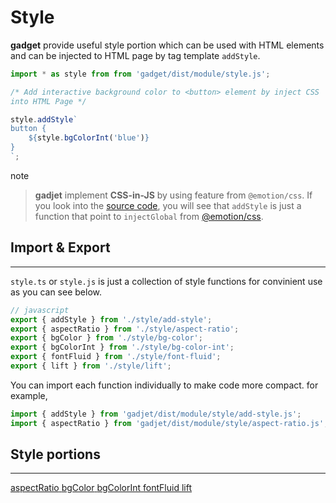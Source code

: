 # Style

**gadget** provide useful style portion which can be used with HTML elements and
can be injected to HTML page by tag template <code>addStyle</code>.

```js
import * as style from from 'gadget/dist/module/style.js';

/* Add interactive background color to <button> element by inject CSS
into HTML Page */

style.addStyle`
button {
    ${style.bgColorInt('blue')}
}
`;
```
<el-tag class="title-blockquote">note</el-tag> 
> **gadjet** implement **CSS-in-JS** by using feature from `@emotion/css`.
> If you look into the <a href="https://github.com/nitipit/gadjet/blob/main/src/style.ts" target=_blank>
> source code</a>, you will see that `addStyle`
> is just a function that point to `injectGlobal` from
> <a href="https://emotion.sh/docs/@emotion/css" target=_blank>@emotion/css</a>.

## Import & Export
---
`style.ts` or `style.js` is just a collection of style functions for convinient
use as you can see below.


```js
// javascript
export { addStyle } from './style/add-style';
export { aspectRatio } from './style/aspect-ratio';
export { bgColor } from './style/bg-color';
export { bgColorInt } from './style/bg-color-int';
export { fontFluid } from './style/font-fluid';
export { lift } from './style/lift';
```

You can import each function individually to make code more compact.
for example,

```js
import { addStyle } from 'gadjet/dist/module/style/add-style.js';
import { aspectRatio } from 'gadjet/dist/module/style/aspect-ratio.js';
```

## Style portions
---
<a href="./aspect-ratio/aspect-ratio.html">
    <el-tag>aspectRatio</el-tag>
</a>
<a href="./bg-color/bg-color.html">
    <el-tag>bgColor</el-tag>
</a>
<a href="./bg-color-int/bg-color-int.html">
    <el-tag>bgColorInt</el-tag>
</a>
<a href="./font-fluid/font-fluid.html">
    <el-tag>fontFluid</el-tag>
</a>
<a href="./lift/lift.html">
    <el-tag>lift</el-tag>
</a>